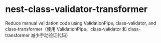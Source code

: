 # nest-class-validator-transformer
Reduce manual validation code using ValidationPipe, class-validator, and class-transformer（使用 ValidationPipe、class-validator 和 class-transformer 减少手动验证代码）
